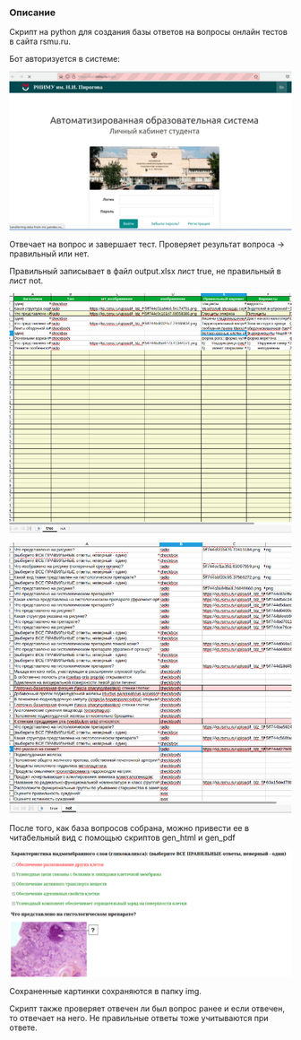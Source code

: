 <h3>Описание</h3>
<p>Скрипт на python для создания базы ответов на вопросы онлайн тестов в сайта rsmu.ru.</p>
<p>Бот авторизуется в системе:</p>
<p><img src="./img/Снимок экрана от 2024-10-24 16-32-15.png"/></p>
<p>Отвечает на вопрос и завершает тест. Проверяет результат вопроса -> правильный или нет.</p>
<p>Правильный записывает в файл output.xlsx лист true, не правильный в лист not.</p>
<p><img src="./img/Снимок экрана от 2024-10-24 15-54-08.png"/></p>
<p><img src="./img/Снимок экрана от 2024-10-24 15-54-19.png"/></p>
<p>После того, как база вопросов собрана, можно привести ее в читабельный вид с помощью скриптов gen_html и gen_pdf</p>
<p><img src="./img/Снимок экрана от 2024-10-24 15-53-39.png"/></p>
<p>Сохраненные картинки сохраняются в папку img.</p>
<p>Скрипт также проверяет отвечен ли был вопрос ранее и если отвечен, то отвечает на него. 
  Не правильные ответы тоже учитываются при ответе.</p>
